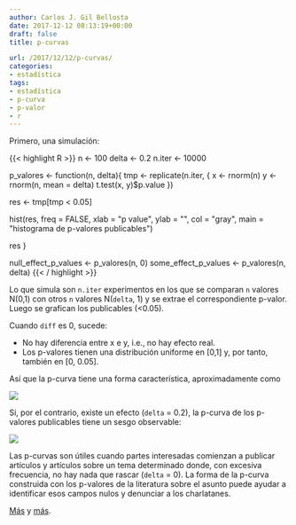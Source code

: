 ```yaml
---
author: Carlos J. Gil Bellosta
date: 2017-12-12 08:13:19+00:00
draft: false
title: p-curvas

url: /2017/12/12/p-curvas/
categories:
- estadística
tags:
- estadística
- p-curva
- p-valor
- r
---
```


Primero, una simulación:

{{< highlight R >}}
n <- 100
delta <- 0.2
n.iter <- 10000

p_valores <- function(n, delta){
  tmp <- replicate(n.iter, {
    x <- rnorm(n)
    y <- rnorm(n, mean = delta)
    t.test(x, y)$p.value
  })

  res <- tmp[tmp < 0.05]

  hist(res, freq = FALSE, xlab = "p value", ylab = "", col = "gray", main = "histograma de p-valores publicables")

  res
}

null_effect_p_values <- p_valores(n, 0)
some_effect_p_values <- p_valores(n, delta)
{{< / highlight >}}

Lo que simula son `n.iter` experimentos en los que se comparan `n` valores N(0,1) con otros `n` valores N(`delta`, 1) y se extrae el correspondiente p-valor. Luego se grafican los publicables (<0.05).

Cuando `diff` es 0, sucede:

* No hay diferencia entre x e y, i.e., no hay efecto real.
* Los p-valores tienen una distribución uniforme en [0,1] y, por tanto, también en [0, 0.05].

Así que la p-curva tiene una forma característica, aproximadamente como

![](/wp-uploads/2017/12/p_curva_null.png#center)

Si, por el contrario, existe un efecto (`delta` = 0.2), la p-curva de los p-valores publicables tiene un sesgo observable:

![](/wp-uploads/2017/12/p_curva_efecto.png#center)

Las p-curvas son útiles cuando partes interesadas comienzan a publicar artículos y artículos sobre un tema determinado donde, con excesiva frecuencia, no hay nada que rascar (`delta` = 0). La forma de la p-curva construida con los p-valores de la literatura sobre el asunto puede ayudar a identificar esos campos nulos y denunciar a los charlatanes.

[Más](http://datacolada.org/66) y [más](http://willgervais.com/blog/2014/7/20/my-p-curve).





